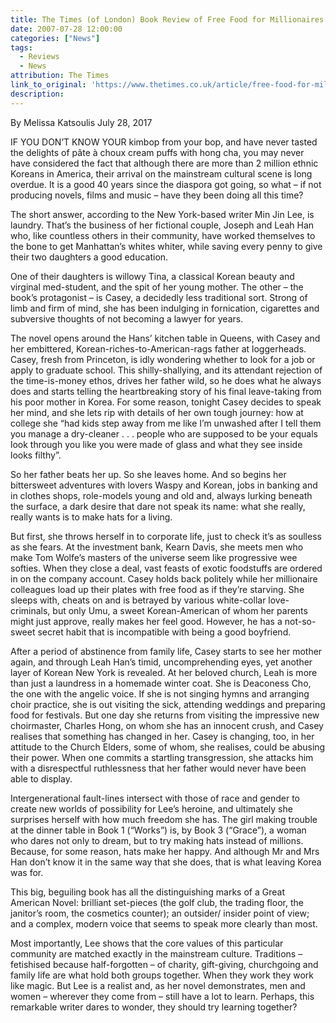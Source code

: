 ```yaml
---
title: The Times (of London) Book Review of Free Food for Millionaires
date: 2007-07-28 12:00:00
categories: ["News"]
tags:
  - Reviews
  - News
attribution: The Times
link_to_original: 'https://www.thetimes.co.uk/article/free-food-for-millionaires-8806w6m87rd'
description:
---
```



By Melissa Katsoulis July 28, 2017

IF YOU DON’T KNOW YOUR kimbop from your bop, and have never tasted the delights of pâte à choux cream puffs with hong cha, you may never have considered the fact that although there are more than 2 million ethnic Koreans in America, their arrival on the mainstream cultural scene is long overdue. It is a good 40 years since the diaspora got going, so what – if not producing novels, films and music – have they been doing all this time?

The short answer, according to the New York-based writer Min Jin Lee, is laundry. That’s the business of her fictional couple, Joseph and Leah Han who, like countless others in their community, have worked themselves to the bone to get Manhattan’s whites whiter, while saving every penny to give their two daughters a good education.

One of their daughters is willowy Tina, a classical Korean beauty and virginal med-student, and the spit of her young mother. The other – the book’s protagonist – is Casey, a decidedly less traditional sort. Strong of limb and firm of mind, she has been indulging in fornication, cigarettes and subversive thoughts of not becoming a lawyer for years.

The novel opens around the Hans’ kitchen table in Queens, with Casey and her embittered, Korean-riches-to-American-rags father at loggerheads. Casey, fresh from Princeton, is idly wondering whether to look for a job or apply to graduate school. This shilly-shallying, and its attendant rejection of the time-is-money ethos, drives her father wild, so he does what he always does and starts telling the heartbreaking story of his final leave-taking from his poor mother in Korea. For some reason, tonight Casey decides to speak her mind, and she lets rip with details of her own tough journey: how at college she “had kids step away from me like I’m unwashed after I tell them you manage a dry-cleaner . . . people who are supposed to be your equals look through you like you were made of glass and what they see inside looks filthy”.

So her father beats her up. So she leaves home. And so begins her bittersweet adventures with lovers Waspy and Korean, jobs in banking and in clothes shops, role-models young and old and, always lurking beneath the surface, a dark desire that dare not speak its name: what she really, really wants is to make hats for a living.

But first, she throws herself in to corporate life, just to check it’s as soulless as she fears. At the investment bank, Kearn Davis, she meets men who make Tom Wolfe’s masters of the universe seem like progressive wee softies. When they close a deal, vast feasts of exotic foodstuffs are ordered in on the company account. Casey holds back politely while her millionaire colleagues load up their plates with free food as if they’re starving. She sleeps with, cheats on and is betrayed by various white-collar love-criminals, but only Umu, a sweet Korean-American of whom her parents might just approve, really makes her feel good. However, he has a not-so-sweet secret habit that is incompatible with being a good boyfriend.

After a period of abstinence from family life, Casey starts to see her mother again, and through Leah Han’s timid, uncomprehending eyes, yet another layer of Korean New York is revealed. At her beloved church, Leah is more than just a laundress in a homemade winter coat. She is Deaconess Cho, the one with the angelic voice. If she is not singing hymns and arranging choir practice, she is out visiting the sick, attending weddings and preparing food for festivals. But one day she returns from visiting the impressive new choirmaster, Charles Hong, on whom she has an innocent crush, and Casey realises that something has changed in her. Casey is changing, too, in her attitude to the Church Elders, some of whom, she realises, could be abusing their power. When one commits a startling transgression, she attacks him with a disrespectful ruthlessness that her father would never have been able to display.

Intergenerational fault-lines intersect with those of race and gender to create new worlds of possibility for Lee’s heroine, and ultimately she surprises herself with how much freedom she has. The girl making trouble at the dinner table in Book 1 (“Works”) is, by Book 3 (“Grace”), a woman who dares not only to dream, but to try making hats instead of millions. Because, for some reason, hats make her happy. And although Mr and Mrs Han don’t know it in the same way that she does, that is what leaving Korea was for.

This big, beguiling book has all the distinguishing marks of a Great American Novel: brilliant set-pieces (the golf club, the trading floor, the janitor’s room, the cosmetics counter); an outsider/ insider point of view; and a complex, modern voice that seems to speak more clearly than most.

Most importantly, Lee shows that the core values of this particular community are matched exactly in the mainstream culture. Traditions – fetishised because half-forgotten – of charity, gift-giving, churchgoing and family life are what hold both groups together. When they work they work like magic. But Lee is a realist and, as her novel demonstrates, men and women – wherever they come from – still have a lot to learn. Perhaps, this remarkable writer dares to wonder, they should try learning together?